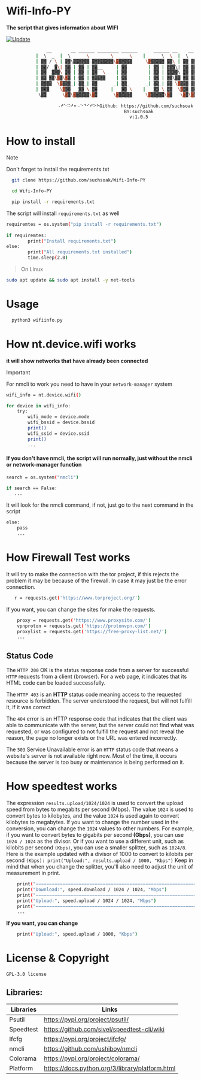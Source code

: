 # Wifi-Info-PY

**The script that gives information about WIFI**

[![Update](https://github.com/suchsoak/Wifi-Info-PY/actions/workflows/update.yml/badge.svg)](https://github.com/suchsoak/Wifi-Info-PY/actions/workflows/update.yml)

```sh
               __       __ ______ ________ ______      ______ __    __ ________  ______  
           |  \  _  |  \      \        \      \    |      \  \  |  \        \/      \ 
           | ▓▓ / \ | ▓▓\▓▓▓▓▓▓ ▓▓▓▓▓▓▓▓\▓▓▓▓▓▓     \▓▓▓▓▓▓ ▓▓\ | ▓▓ ▓▓▓▓▓▓▓▓  ▓▓▓▓▓▓
           | ▓▓/  ▓\| ▓▓ | ▓▓ | ▓▓__     | ▓▓        | ▓▓ | ▓▓▓\| ▓▓ ▓▓__   | ▓▓  | ▓▓
           | ▓▓  ▓▓▓\ ▓▓ | ▓▓ | ▓▓  \    | ▓▓        | ▓▓ | ▓▓▓▓\ ▓▓ ▓▓  \  | ▓▓  | ▓▓
           | ▓▓ ▓▓\▓▓\▓▓ | ▓▓ | ▓▓▓▓▓    | ▓▓        | ▓▓ | ▓▓\▓▓ ▓▓ ▓▓▓▓▓  | ▓▓  | ▓▓
           | ▓▓▓▓  \▓▓▓▓_| ▓▓_| ▓▓      _| ▓▓_      _| ▓▓_| ▓▓ \▓▓▓▓ ▓▓     | ▓▓__/ ▓▓
           | ▓▓▓    \▓▓▓   ▓▓ \ ▓▓     |   ▓▓ \    |   ▓▓ \ ▓▓  \▓▓▓ ▓▓      \▓▓    ▓▓
            \▓▓      \▓▓\▓▓▓▓▓▓\▓▓      \▓▓▓▓▓▓     \▓▓▓▓▓▓\▓▓   \▓▓\▓▓       \▓▓▓▓▓▓
           
                   ⠠⠞⠑⠭⠞⠶⠠⠑⠙⠊⠞⠕⠗Github: https://github.com/suchsoak⠠⠞⠑⠭⠞⠶⠠⠑⠙⠊⠞⠕⠗
                                            BY:suchsoak
                                              v:1.0.5
```

# How to install

>[!NOTE]
> Don't forget to install the requirements.txt

```sh
  git clone https://github.com/suchsoak/Wifi-Info-PY
```

```sh
  cd Wifi-Info-PY
```

```sh
  pip install -r requirements.txt
```
The script will install `requirements.txt` as well

```sh
requiremtes = os.system("pip install -r requirements.txt")
    
if requiremtes:
        print("Install requirements.txt")
else:
        print("All requirements.txt installed")
        time.sleep(2.0)
```
>On Linux

```sh
sudo apt update && sudo apt install -y net-tools
```

# Usage

```sh
  python3 wifiinfo.py
```

# How nt.device.wifi works

**it will show networks that have already been connected**

>[!IMPORTANT]
> For nmcli to work you need to have in your `network-manager` system

```sh
wifi_info = nt.device.wifi()

for device in wifi_info:
    try:
        wifi_mode = device.mode
        wifi_bssid = device.bssid
        print()
        wifi_ssid = device.ssid
        print()
        ...
```
#### If you don't have nmcli, the script will run normally, just without the nmcli or network-manager function

```sh
search = os.system("nmcli")

if search == False:
   ...
```

It will look for the nmcli command, if not, just go to the next command in the script

```sh
else:
    pass
    ...
```

# How Firewall Test works

It will try to make the connection with the tor project, if this rejects the problem it may be because of the firewall. In case it may just be the error connection.

```sh
   r = requests.get('https://www.torproject.org/')
```
If you want, you can change the sites for make the requests.

```sh
    proxy = requests.get('https://www.proxysite.com/')
    vpnproton = requests.get('https://protonvpn.com/')
    proxylist = requests.get('https://free-proxy-list.net/')
    ...
```
## Status Code

The `HTTP 200` OK is the status response code from a server for successful `HTTP` requests from a client (browser). For a web page, it indicates that its HTML code can be loaded successfully. 

The `HTTP 403` is an **HTTP** status code meaning access to the requested resource is forbidden. The server understood the request, but will not fulfill it, if it was correct

The `404` error is an HTTP response code that indicates that the client was able to communicate with the server, but the server could not find what was requested, or was configured to not fulfill the request and not reveal the reason, the page no longer exists or the URL was entered incorrectly.

The `503` Service Unavailable error is an `HTTP` status code that means a website's server is not available right now. Most of the time, it occurs because the server is too busy or maintenance is being performed on it. 

# How speedtest works

The expression `results.upload/1024/1024` is used to convert the upload speed from bytes to megabits per second (Mbps). The value `1024` is used to convert bytes to kilobytes, and the value `1024` is used again to convert kilobytes to megabytes. If you want to change the number used in the conversion, you can change the `1024` values to other numbers. For example, if you want to convert bytes to gigabits per second **(Gbps)**, you can use `1024 / 1024` as the divisor. Or if you want to use a different unit, such as kilobits per second `(Kbps)`, you can use a smaller splitter, such as `1024/8`. Here is the example updated with a divisor of 1000 to convert to kilobits per second `(Kbps): print("Upload:", results.upload / 1000, "Kbps")` Keep in mind that when you change the splitter, you'll also need to adjust the unit of measurement in print.

```sh
    print("−−−−−−−−−−−−−−−−−−−−−−−−−−−−−−−−−−−−−−−−−−−−−−−−−−−−−−−−−−−−−−−−−−")
    print("Download:", speed.download / 1024 / 1024, "Mbps")
    print("−−−−−−−−−−−−−−−−−−−−−−−−−−−−−−−−−−−−−−−−−−−−−−−−−−−−−−−−−−−−−−−−−−")
    print("Upload:", speed.upload / 1024 / 1024, "Mbps")
    print("−−−−−−−−−−−−−−−−−−−−−−−−−−−−−−−−−−−−−−−−−−−−−−−−−−−−−−−−−−−−−−−−−−")
    ...
```
**If you want, you can change**

```sh
    print("Upload:", speed.upload / 1000, "Kbps")
```

# License & Copyright

`GPL-3.0 license`

## Libraries:

| Libraries |  Links |
| ------ | ------ |
| Psutil | https://pypi.org/project/psutil/
| Speedtest |  https://github.com/sivel/speedtest-cli/wiki
| Ifcfg |  https://pypi.org/project/ifcfg/
| nmcli |  https://github.com/ushiboy/nmcli
| Colorama |  https://pypi.org/project/colorama/
| Platform |  https://docs.python.org/3/library/platform.html

